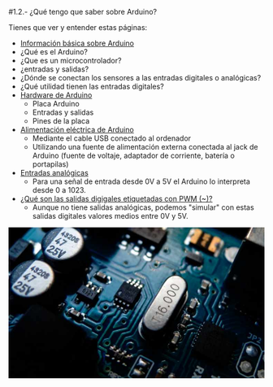 #1.2.- ¿Qué tengo que saber sobre Arduino?

Tienes que ver y entender estas páginas:
*  [Información básica sobre Arduino](https://catedu.gitbooks.io/programa-arduino-mediante-codigo/content/informacin_bsica_sobre_arduino.html)
 * ¿Qué es el Arduino?
 * ¿Que es un microcontrolador?
 * ¿entradas y salidas?
 * ¿Dónde se conectan los sensores a las entradas digitales o analógicas? 
 * ¿Qué utilidad tienen las entradas digitales?
* [Hardware de Arduino](https://catedu.gitbooks.io/programa-arduino-mediante-codigo/content/hardware.html)
  * Placa Arduino
  * Entradas y salidas
  * Pines de la placa
* [Alimentación eléctrica de Arduino](https://catedu.gitbooks.io/programa-arduino-mediante-codigo/content/alimentacin_elctrica_de_arduino.html)
  * Mediante el cable USB conectado al ordenador
  * Utilizando una fuente de alimentación externa conectada al jack de Arduino (fuente de voltaje, adaptador de corriente, batería o portapilas)
* [Entradas analógicas](https://catedu.gitbooks.io/programa-arduino-mediante-codigo/content/conexiones_analgicas.html)
  * Para una señal de entrada desde 0V a 5V el Arduino lo interpreta desde 0 a 1023.
* [¿Qué son las salidas digigales etiquetadas con PWM (~)?](https://catedu.gitbooks.io/programa-arduino-mediante-codigo/content/un_caso_especial_seales_pwm.html)
  * Aunque no tiene salidas analógicas, podemos "simular" con estas salidas digitales valores medios entre 0V y 5V.

 
 
 ![Autor: Nicolas Thomas](/assets/placaarduino.jpg)
